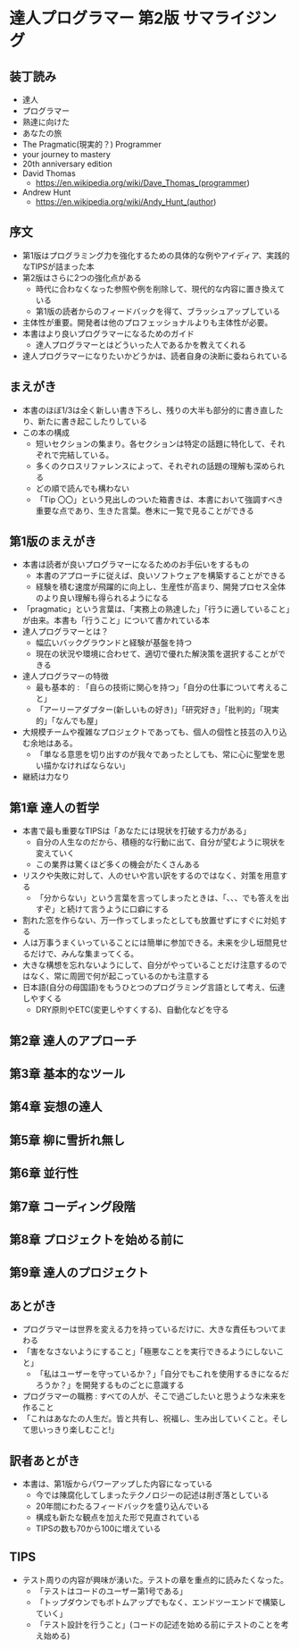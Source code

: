 # 達人プログラマー 第2版 サマライジング

## 装丁読み

- 達人
- プログラマー
- 熟達に向けた
- あなたの旅
- The Pragmatic(現実的？) Programmer
- your journey to mastery
- 20th anniversary edition
- David Thomas
  - <https://en.wikipedia.org/wiki/Dave_Thomas_(programmer>)
- Andrew Hunt
  - <https://en.wikipedia.org/wiki/Andy_Hunt_(author>)

## 序文

- 第1版はプログラミング力を強化するための具体的な例やアイディア、実践的なTIPSが詰まった本
- 第2版はさらに2つの強化点がある
  - 時代に合わなくなった参照や例を削除して、現代的な内容に置き換えている
  - 第1版の読者からのフィードバックを得て、ブラッシュアップしている
- 主体性が重要。開発者は他のプロフェッショナルよりも主体性が必要。
- 本書はより良いプログラマーになるためのガイド
  - 達人プログラマーとはどういった人であるかを教えてくれる
- 達人プログラマーになりたいかどうかは、読者自身の決断に委ねられている

## まえがき

- 本書のほぼ1/3は全く新しい書き下ろし、残りの大半も部分的に書き直したり、新たに書き起こしたりしている
- この本の構成
  - 短いセクションの集まり。各セクションは特定の話題に特化して、それぞれで完結している。
  - 多くのクロスリファレンスによって、それぞれの話題の理解も深められる
  - どの順で読んでも構わない
  - 「Tip 〇〇」という見出しのついた箱書きは、本書において強調すべき重要な点であり、生きた言葉。巻末に一覧で見ることができる

## 第1版のまえがき

- 本書は読者が良いプログラマーになるためのお手伝いをするもの
  - 本書のアプローチに従えば、良いソフトウェアを構築することができる
  - 経験を積む速度が飛躍的に向上し、生産性が高まり、開発プロセス全体のより良い理解も得られるようになる
- 「pragmatic」という言葉は、「実務上の熟達した」「行うに適していること」が由来。本書も「行うこと」について書かれている本
- 達人プログラマーとは？
  - 幅広いバックグラウンドと経験が基盤を持つ
  - 現在の状況や環境に合わせて、適切で優れた解決策を選択することができる
- 達人プログラマーの特徴
  - 最も基本的 : 「自らの技術に関心を持つ」「自分の仕事について考えること」
  - 「アーリーアダプター(新しいもの好き)」「研究好き」「批判的」「現実的」「なんでも屋」
- 大規模チームや複雑なプロジェクトであっても、個人の個性と技芸の入り込む余地はある。
  - 「単なる意思を切り出すのが我々であったとしても、常に心に聖堂を思い描かなければならない」
- 継続は力なり

## 第1章 達人の哲学

- 本書で最も重要なTIPSは「あなたには現状を打破する力がある」
  - 自分の人生なのだから、積極的な行動に出て、自分が望むように現状を変えていく
  - この業界は驚くほど多くの機会がたくさんある
- リスクや失敗に対して、人のせいや言い訳をするのではなく、対策を用意する
  - 「分からない」という言葉を言ってしまったときは、「、、、でも答えを出すぞ」と続けて言うように口癖にする
- 割れた窓を作らない、万一作ってしまったとしても放置せずにすぐに対処する
- 人は万事うまくいっていることには簡単に参加できる。未来を少し垣間見せるだけで、みんな集まってくる。
- 大きな構想を忘れないようにして、自分がやっていることだけ注意するのではなく、常に周囲で何が起こっているのかも注意する
- 日本語(自分の母国語)をもうひとつのプログラミング言語として考え、伝達しやすくる
  - DRY原則やETC(変更しやすくする)、自動化などを守る

## 第2章 達人のアプローチ

## 第3章 基本的なツール

## 第4章 妄想の達人

## 第5章 柳に雪折れ無し

## 第6章 並行性

## 第7章 コーディング段階

## 第8章 プロジェクトを始める前に

## 第9章 達人のプロジェクト

## あとがき

- プログラマーは世界を変える力を持っているだけに、大きな責任もついてまわる
- 「害をなさないようにすること」「極悪なことを実行できるようにしないこと」
  - 「私はユーザーを守っているか？」「自分でもこれを使用するきになるだろうか？」を開発するものごとに意識する
- プログラマーの職務 : すべての人が、そこで過ごしたいと思うような未来を作ること
- 「これはあなたの人生だ。皆と共有し、祝福し、生み出していくこと。そして思いっきり楽しむこと!」

## 訳者あとがき

- 本書は、第1版からパワーアップした内容になっている
  - 今では陳腐化してしまったテクノロジーの記述は削ぎ落としている
  - 20年間にわたるフィードバックを盛り込んでいる
  - 構成も新たな観点を加えた形で見直されている
  - TIPSの数も70から100に増えている

## TIPS

- テスト周りの内容が興味が湧いた。テストの章を重点的に読みたくなった。
  - 「テストはコードのユーザー第1号である」
  - 「トップダウンでもボトムアップでもなく、エンドツーエンドで構築していく」
  - 「テスト設計を行うこと」(コードの記述を始める前にテストのことを考え始める)
